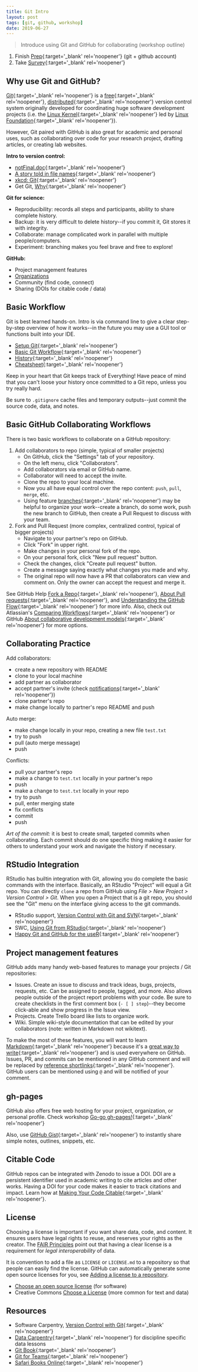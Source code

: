 ```yaml
---
title: Git Intro
layout: post
tags: [git, github, workshop]
date: 2019-06-27
---
```


> Introduce using Git and GitHub for collaborating (workshop outline)

1. Finish [Prep](https://evanwill.github.io/get-git/0-prep.html){:target='_blank' rel='noopener'} (git + github account)
2. Take [Survey](https://docs.google.com/forms/d/e/1FAIpQLSeC0XH3vHOAOU9gSMmkdTGrND8PN0AAIo6f5PL5WOAXRWMjNg/viewform?usp=sf_link){:target='_blank' rel='noopener'}

## Why use Git and GitHub?

[Git](https://git-scm.com/){:target='_blank' rel='noopener'} is a [free](https://www.gnu.org/philosophy/free-sw.en.html){:target='_blank' rel='noopener'}, [distributed](https://en.wikipedia.org/wiki/Distributed_version_control){:target='_blank' rel='noopener'} version control system originally developed for coordinating huge software development projects (i.e. the [Linux Kernel](https://www.kernel.org/){:target='_blank' rel='noopener'} led by [Linux Foundation](https://www.linuxfoundation.org/about){:target='_blank' rel='noopener'}). 

However, Git paired with GitHub is also great for academic and personal uses, such as collaborating over code for your research project, drafting articles, or creating lab websites.

**Intro to version control:**

- [notFinal.doc](http://www.phdcomics.com/comics/archive.php?comicid=1531){:target='_blank' rel='noopener'}
- [A story told in file names](http://phdcomics.com/comics/archive.php?comicid=1323){:target='_blank' rel='noopener'}
- [xkcd: Git](https://xkcd.com/1597/){:target='_blank' rel='noopener'}
- Get Git, [Why](https://uidaholib.github.io/get-git/1why.html){:target='_blank' rel='noopener'}

**Git for science:**

- Reproducibility: records all steps and participants, ability to share complete history.
- Backup: it is very difficult to delete history--if you commit it, Git stores it with integrity.
- Collaborate: manage complicated work in parallel with multiple people/computers.
- Experiment: branching makes you feel brave and free to explore!

**GitHub:**

- Project management features
- [Organizations](https://evanwill.github.io/_drafts/notes/github-org.html)
- Community (find code, connect)
- Sharing (DOIs for citable code / data)

## Basic Workflow

Git is best learned hands-on. 
Intro is via command line to give a clear step-by-step overview of how it works--in the future you may use a GUI tool or functions built into your IDE.

- [Setup Git](https://evanwill.github.io/get-git/2-setup.html){:target='_blank' rel='noopener'}
- [Basic Git Workflow](https://evanwill.github.io/get-git/3-workflow.html){:target='_blank' rel='noopener'}
- [History](https://evanwill.github.io/get-git/4-history.html){:target='_blank' rel='noopener'}
- [Cheatsheet](https://evanwill.github.io/get-git/cheatsheet.html){:target='_blank' rel='noopener'}

Keep in your heart that Git keeps track of Everything! 
Have peace of mind that you can't loose your history once committed to a Git repo, unless you try really hard.

Be sure to `.gitignore` cache files and temporary outputs--just commit the source code, data, and notes.

## Basic GitHub Collaborating Workflows 

There is two basic workflows to collaborate on a GitHub repository:

1. Add collaborators to repo (simple, typical of smaller projects)
    - On GitHub, click the "Settings" tab of your repository.
    - On the left menu, click "Collaborators".
    - Add collaborators via email or GitHub name.
    - Collaborator will need to accept the invite.
    - Clone the repo to your local machine.
    - Now you all have equal control over the repo content: `push`, `pull`, `merge`, etc. 
    - Using feature [branches](https://git-scm.com/book/en/v2/Git-Branching-Branches-in-a-Nutshell){:target='_blank' rel='noopener'} may be helpful to organize your work--create a branch, do some work, push the new branch to GitHub, then create a Pull Request to discuss with your team.
2. Fork and Pull Request (more complex, centralized control, typical of bigger projects)
    - Navigate to your partner's repo on GitHub.
    - Click "Fork" in upper right.
    - Make changes in your personal fork of the repo.
    - On your personal fork, click "New pull request" button.
    - Check the changes, click "Create pull request" button.
    - Create a message saying exactly what changes you made and why.
    - The original repo will now have a PR that collaborators can view and comment on. Only the owner can accept the request and merge it.

See GitHub Help [Fork a Repo](https://help.github.com/articles/fork-a-repo/){:target='_blank' rel='noopener'}, [About Pull requests](https://help.github.com/articles/about-pull-requests/){:target='_blank' rel='noopener'}, and [Understanding the GitHub Flow](https://guides.github.com/introduction/flow/){:target='_blank' rel='noopener'} for more info.
Also, check out Atlassian's [Comparing Workflows](https://www.atlassian.com/git/tutorials/comparing-workflows){:target='_blank' rel='noopener'} or GitHub [About collaborative development models](https://help.github.com/en/articles/about-collaborative-development-models){:target='_blank' rel='noopener'} for more options.

## Collaborating Practice

Add collaborators:

- create a new repository with README
- clone to your local machine 
- add partner as collaborator
- accept partner's invite (check [notifications](https://github.com/notifications){:target='_blank' rel='noopener'}) 
- clone partner's repo 
- make change locally to partner's repo README and push

Auto merge:

- make change locally in your repo, creating a new file `test.txt`
- try to push
- pull (auto merge message)
- push

Conflicts:

- pull your partner's repo
- make a change to `test.txt` locally in your partner's repo
- push
- make a change to `test.txt` locally in your repo
- try to push
- pull, enter merging state
- fix conflicts
- commit
- push

*Art of the commit:* it is best to create small, targeted commits when collaborating.
Each commit should do one specific thing making it easier for others to understand your work and navigate the history if necessary.

## RStudio Integration

RStudio has builtin integration with Git, allowing you do complete the basic commands with the interface.
Basically, an RStudio "Project" will equal a Git repo. 
You can directly `clone` a repo from GitHub using *File > New Project > Version Control > Git*.
When you open a Project that is a git repo, you should see the "Git" menu on the interface giving access to the git commands.

- RStudio support, [Version Control with Git and SVN](https://support.rstudio.com/hc/en-us/articles/200532077-Version-Control-with-Git-and-SVN){:target='_blank' rel='noopener'}
- SWC, [Using Git from RStudio](https://swcarpentry.github.io/git-novice/14-supplemental-rstudio/index.html){:target='_blank' rel='noopener'}
- [Happy Git and GitHub for the useR](https://happygitwithr.com/){:target='_blank' rel='noopener'}

## Project management features

GitHub adds many handy web-based features to manage your projects / Git repositories:

- Issues. Create an issue to discuss and track ideas, bugs, projects, requests, etc. Can be assigned to people, tagged, and more. Also allows people outside of the project report problems with your code. Be sure to create checklists in the first comment box (`- [ ] step`)--they become click-able and show progress in the Issue view.
- Projects. Create Trello board like lists to organize work.
- Wiki. Simple wiki-style documentation that can be edited by your collaborators (note: written in Markdown not wikitext).

To make the most of these features, you will want to learn [Markdown](https://help.github.com/articles/basic-writing-and-formatting-syntax/){:target='_blank' rel='noopener'} because it's a [great way to write](https://evanwill.github.io/_drafts/notes/writing-markdown.html){:target='_blank' rel='noopener'} and is used everywhere on GitHub.
Issues, PR, and commits can be mentioned in any GitHub comment and will be replaced by [reference shortlinks](https://help.github.com/articles/autolinked-references-and-urls/){:target='_blank' rel='noopener'}. 
GitHub users can be mentioned using `@` and will be notified of your comment.

## gh-pages

GitHub also offers free web hosting for your project, organization, or personal profile.
Check workshop [Go-go gh-pages!](https://evanwill.github.io/go-go-ghpages/){:target='_blank' rel='noopener'}

Also, use [GitHub Gist](https://gist.github.com/){:target='_blank' rel='noopener'} to instantly share simple notes, outlines, snippets, etc.

## Citable Code 

GitHub repos can be integrated with Zenodo to issue a DOI. 
DOI are a persistent identifier used in academic writing to cite articles and other works. 
Having a DOI for your code makes it easier to track citations and impact. 
Learn how at [Making Your Code Citable](https://guides.github.com/activities/citable-code/){:target='_blank' rel='noopener'}.

## License

Choosing a license is important if you want share data, code, and content. 
It ensures users have legal rights to reuse, and reserves your rights as the creator.
The [FAIR Principles](https://www.go-fair.org/fair-principles/r1-1-metadata-released-clear-accessible-data-usage-license/) point out that having a clear license is a requirement for *legal interoperability* of data.

It is convention to add a file as `LICENSE` or `LICENSE.md` to a repository so that people can easily find the license. 
GitHub can automatically generate some open source licenses for you, see [Adding a license to a repository](https://help.github.com/en/articles/adding-a-license-to-a-repository).

- [Choose an open source license](https://choosealicense.com/) (for software)
- Creative Commons [Choose a License](https://creativecommons.org/choose/) (more common for text and data)

## Resources

- Software Carpentry, [Version Control with Git](https://swcarpentry.github.io/git-novice/){:target='_blank' rel='noopener'}
- [Data Carpentry](https://www.datacarpentry.org/lessons/){:target='_blank' rel='noopener'} for discipline specific data lessons
- [Git Book](https://git-scm.com/book){:target='_blank' rel='noopener'}
- [Git for Teams](http://gitforteams.com/){:target='_blank' rel='noopener'}
- [Safari Books Online](http://ida.lib.uidaho.edu:2048/login?url=https://www.oreilly.com/library/view/temporary-access/){:target='_blank' rel='noopener'}
